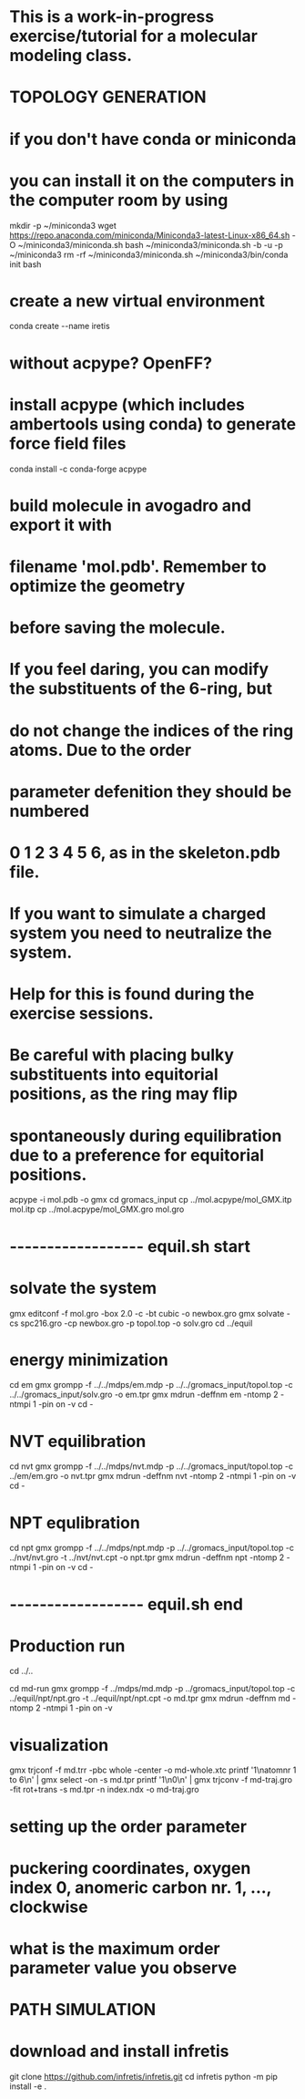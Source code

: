 # This is a work-in-progress exercise/tutorial for a molecular modeling class.

# 		TOPOLOGY GENERATION
# if you don't have conda or miniconda
# you can install it on the computers in the computer room by using
mkdir -p ~/miniconda3
wget https://repo.anaconda.com/miniconda/Miniconda3-latest-Linux-x86_64.sh -O ~/miniconda3/miniconda.sh
bash ~/miniconda3/miniconda.sh -b -u -p ~/miniconda3
rm -rf ~/miniconda3/miniconda.sh
~/miniconda3/bin/conda init bash

# create a new virtual environment
conda create --name iretis

# without acpype? OpenFF?
# install acpype (which includes ambertools using conda) to generate force field files
conda install -c conda-forge acpype

# build molecule in avogadro and export it with
# filename 'mol.pdb'. Remember to optimize the geometry
# before saving the molecule.
# If you feel daring, you can modify the substituents of the 6-ring, but
# do not change the indices of the ring atoms. Due to the order
# parameter defenition they should be numbered
# 0 1 2 3 4 5 6, as in the skeleton.pdb file.
# If you want to simulate a charged system you need to neutralize the system.
# Help for this is found during the exercise sessions.
# Be careful with placing bulky substituents into equitorial positions, as the ring may flip
# spontaneously during equilibration due to a preference for equitorial positions.
acpype -i mol.pdb -o gmx
cd gromacs_input
cp ../mol.acpype/mol_GMX.itp mol.itp
cp ../mol.acpype/mol_GMX.gro mol.gro

# ------------------ equil.sh start
# solvate the system
gmx editconf -f mol.gro -box 2.0 -c -bt cubic -o newbox.gro
gmx solvate -cs spc216.gro -cp newbox.gro -p topol.top -o solv.gro
cd ../equil

# energy minimization
cd em
gmx grompp -f ../../mdps/em.mdp -p ../../gromacs_input/topol.top -c ../../gromacs_input/solv.gro -o em.tpr
gmx mdrun -deffnm em -ntomp 2 -ntmpi 1 -pin on -v
cd -

# NVT equilibration
cd nvt
gmx grompp -f ../../mdps/nvt.mdp -p ../../gromacs_input/topol.top -c ../em/em.gro -o nvt.tpr
gmx mdrun -deffnm nvt -ntomp 2 -ntmpi 1 -pin on -v
cd -

# NPT equlibration
cd npt
gmx grompp -f ../../mdps/npt.mdp -p ../../gromacs_input/topol.top -c ../nvt/nvt.gro -t ../nvt/nvt.cpt -o npt.tpr
gmx mdrun -deffnm npt -ntomp 2 -ntmpi 1 -pin on -v
cd -
# ------------------ equil.sh end

# Production run
cd ../..

cd md-run
gmx grompp -f ../mdps/md.mdp -p ../gromacs_input/topol.top -c ../equil/npt/npt.gro -t ../equil/npt/npt.cpt -o md.tpr
gmx mdrun -deffnm md -ntomp 2 -ntmpi 1 -pin on -v


# visualization
gmx trjconf -f md.trr -pbc whole -center -o md-whole.xtc
printf '1\natomnr 1 to 6\n' | gmx select -on -s md.tpr
printf '1\n0\n' | gmx trjconv -f md-traj.gro -fit rot+trans -s md.tpr -n index.ndx -o md-traj.gro

# setting up the order parameter
# puckering coordinates, oxygen index 0, anomeric carbon nr. 1, ..., clockwise
# what is the maximum order parameter value you observe

#		PATH SIMULATION
# download and install infretis
git clone https://github.com/infretis/infretis.git
cd infretis
python -m pip install -e .
